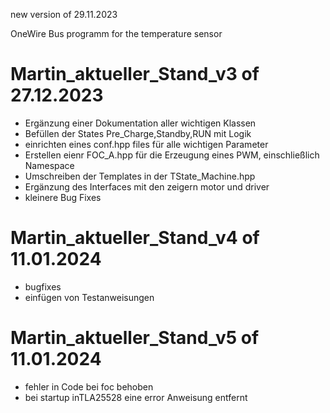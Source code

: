 new version of 29.11.2023

OneWire Bus programm for the temperature sensor

# Martin_aktueller_Stand_v3 of 27.12.2023
* Ergänzung einer Dokumentation aller wichtigen Klassen
* Befüllen der States Pre_Charge,Standby,RUN mit Logik
* einrichten eines conf.hpp files für alle wichtigen Parameter
* Erstellen eienr FOC_A.hpp für die Erzeugung eines PWM, einschließlich Namespace
* Umschreiben der Templates in der TState_Machine.hpp
* Ergänzung des Interfaces mit den zeigern motor und driver
* kleinere Bug Fixes

# Martin_aktueller_Stand_v4 of 11.01.2024

* bugfixes
* einfügen von Testanweisungen

# Martin_aktueller_Stand_v5 of 11.01.2024

* fehler in Code bei foc behoben
* bei startup inTLA25528 eine error Anweisung entfernt